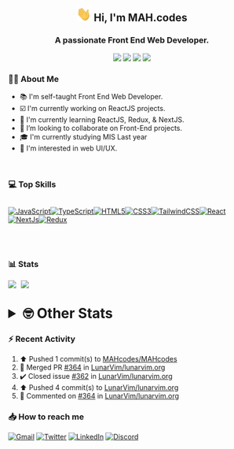 <h2 align="center"><img src="./Hi.gif" width="30px" height="30px"> Hi, I'm MAH.codes</h2>

<h3 align="center">A passionate Front End Web Developer.</h3>

<div align="center">
  <a href="https://www.linux.org"><img src="https://img.shields.io/badge/OS-Linux-e06c75?style=for-the-badge&logoColor=7287fd&logo=linux&color=7287fd&labelColor=1E1E2E" /></a>
	<a href="https://archlinux.org"><img src="https://img.shields.io/badge/DISTRO-Arch-56b6c2?style=for-the-badge&logo=arch-linux&logoColor=7287fd&color=7287fd&labelColor=1E1E2E" /></a>
	<a href="https://dwm.suckless.org"><img src="https://img.shields.io/badge/WM-DWM-005577?style=for-the-badge&logo=dwm&color=7287fd&logoColor=7287fd&labelColor=1E1E2E" /></a>
	<a href="https://neovim.io"><img src="https://img.shields.io/badge/IDE-Neovim-98c379?style=for-the-badge&logo=neovim&color=7287fd&logoColor=7287fd&labelColor=1E1E2E" /></a>
</div>

### :man_technologist: About Me

- :books: I'm self-taught Front End Web Developer.
- :ballot_box_with_check: I'm currently working on ReactJS projects.
- :dart: I'm currently learning ReactJS, Redux, & NextJS.
- :eyes: I’m looking to collaborate on Front-End projects.
- :mortar_board: I'm currently studying MIS Last year
- :art: I'm interested in web UI/UX.

<br>

### :computer: Top Skills

<div style="display:flex;">

<a href="https://developer.mozilla.org/en-US/docs/Web/JavaScript" target="_blank" rel="noreferrer"><img
    src="https://raw.githubusercontent.com/danielcranney/readme-generator/main/public/icons/skills/javascript-colored.svg"
    width="36" height="36" alt="JavaScript" /></a><a href="https://www.typescriptlang.org/" target="_blank"
  rel="noreferrer"><img
    src="https://raw.githubusercontent.com/danielcranney/readme-generator/main/public/icons/skills/typescript-colored.svg"
    width="36" height="36" alt="TypeScript" /></a><a href="https://developer.mozilla.org/en-US/docs/Glossary/HTML5"
  target="_blank" rel="noreferrer"><img
    src="https://raw.githubusercontent.com/danielcranney/readme-generator/main/public/icons/skills/html5-colored.svg"
    width="36" height="36" alt="HTML5" /></a><a href="https://www.w3.org/TR/CSS/#css" target="_blank"
  rel="noreferrer"><img
    src="https://raw.githubusercontent.com/danielcranney/readme-generator/main/public/icons/skills/css3-colored.svg"
    width="36" height="36" alt="CSS3" /></a><a href="https://tailwindcss.com/" target="_blank" rel="noreferrer"><img
    src="https://raw.githubusercontent.com/danielcranney/readme-generator/main/public/icons/skills/tailwindcss-colored.svg"
    width="36" height="36" alt="TailwindCSS" /></a><a href="https://reactjs.org/" target="_blank" rel="noreferrer"><img
    src="https://raw.githubusercontent.com/danielcranney/readme-generator/main/public/icons/skills/react-colored.svg"
    width="36" height="36" alt="React" /></a><a href="https://nextjs.org/docs" target="_blank" rel="noreferrer"><img
    src="https://raw.githubusercontent.com/danielcranney/readme-generator/main/public/icons/skills/nextjs-colored.svg"
    width="36" height="36" alt="NextJs" /></a><a href="https://redux.js.org/" target="_blank" rel="noreferrer"><img
    src="https://raw.githubusercontent.com/danielcranney/readme-generator/main/public/icons/skills/redux-colored.svg"
    width="36" height="36" alt="Redux" /></a>

</div>

<br>
<br>

### :bar_chart: Stats

<img src="https://github-readme-stats.vercel.app/api?username=MAHcodes&show_icons=true&locale=en" width="49%" /><span style="display:inline-block;width:2%"></span><img src="https://github-readme-streak-stats.herokuapp.com/?user=MAHcodes&" width="49%" />

<br>

<details>
<summary style="font-size: 1.75rem; font-weight: bold;"><strong style="font-size: 1.75rem; font-weight: bold;"> 🤓 Other Stats </strong></summary>

<a href="https://www.github.com/mahcodes"><img src="https://komarev.com/ghpvc/?username=MAHcodes&style=for-the-badge" alt="MAHcodes github profile views" /></a>
<a href="https://wakatime.com/@44eeab2c-51f5-4574-a918-82e5b17d9c49"><img src="https://wakatime.com/badge/user/44eeab2c-51f5-4574-a918-82e5b17d9c49.svg?style=for-the-badge" alt="Total time coded since Jun 29 2022" /></a>

<!--START_SECTION:waka-->
![Lines of code](https://img.shields.io/badge/From%20Hello%20World%20I%27ve%20Written-242%20Thousand%20lines%20of%20code-blue)

**🐱 My GitHub Data** 

> 🏆 374 Contributions in the Year 2023
 > 
> 📦 341.5 kB Used in GitHub's Storage 
 > 
> 💼 Opted to Hire
 > 
> 📜 28 Public Repositories 
 > 
> 🔑 8 Private Repositories  
 > 
**I'm a Night 🦉** 

```text
🌞 Morning      175 commits       ███░░░░░░░░░░░░░░░░░░░░░░   14.51 % 
🌆 Daytime      281 commits       █████░░░░░░░░░░░░░░░░░░░░   23.30 % 
🌃 Evening      464 commits       █████████░░░░░░░░░░░░░░░░   38.47 % 
🌙 Night        286 commits       ██████░░░░░░░░░░░░░░░░░░░   23.71 % 

```
📅 **I'm Most Productive on Monday** 

```text
Monday         207 commits       ████░░░░░░░░░░░░░░░░░░░░░   17.16 % 
Tuesday        175 commits       ███░░░░░░░░░░░░░░░░░░░░░░   14.51 % 
Wednesday      131 commits       ██░░░░░░░░░░░░░░░░░░░░░░░   10.86 % 
Thursday       143 commits       ███░░░░░░░░░░░░░░░░░░░░░░   11.86 % 
Friday         178 commits       ███░░░░░░░░░░░░░░░░░░░░░░   14.76 % 
Saturday       191 commits       ████░░░░░░░░░░░░░░░░░░░░░   15.84 % 
Sunday         181 commits       ███░░░░░░░░░░░░░░░░░░░░░░   15.01 % 

```


📊 **This Week I Spent My Time On** 

```text
⌚︎ Time Zone: Asia/Beirut

💬 Programming Languages: 
TypeScript               5 hrs 44 mins       ██████████████░░░░░░░░░░░   56.98 % 
Lua                      2 hrs 31 mins       ██████░░░░░░░░░░░░░░░░░░░   24.96 % 
sh                       58 mins             ██░░░░░░░░░░░░░░░░░░░░░░░   09.75 % 
INI                      10 mins             ░░░░░░░░░░░░░░░░░░░░░░░░░   01.78 % 
Markdown                 9 mins              ░░░░░░░░░░░░░░░░░░░░░░░░░   01.55 % 

🔥 Editors: 
Neovim                   10 hrs 5 mins       █████████████████████████   100.00 % 

🐱‍💻 Projects: 
blogstack                5 hrs 46 mins       ██████████████░░░░░░░░░░░   57.19 % 
dotfiles                 3 hrs 28 mins       ████████░░░░░░░░░░░░░░░░░   34.43 % 
PyPhisher                14 mins             ░░░░░░░░░░░░░░░░░░░░░░░░░   02.38 % 
dwm                      11 mins             ░░░░░░░░░░░░░░░░░░░░░░░░░   01.89 % 
vimwiki                  9 mins              ░░░░░░░░░░░░░░░░░░░░░░░░░   01.55 % 

💻 Operating System: 
Linux                    10 hrs 5 mins       █████████████████████████   100.00 % 

```

**I Mostly Code in JavaScript** 

```text
JavaScript               14 repos            █████████████░░░░░░░░░░░░   51.85 % 
Python                   3 repos             ██░░░░░░░░░░░░░░░░░░░░░░░   11.11 % 
HTML                     2 repos             █░░░░░░░░░░░░░░░░░░░░░░░░   07.41 % 
PHP                      2 repos             █░░░░░░░░░░░░░░░░░░░░░░░░   07.41 % 
TypeScript               2 repos             █░░░░░░░░░░░░░░░░░░░░░░░░   07.41 % 

```



 Last Updated on 09/02/2023 18:45:44 UTC
<!--END_SECTION:waka-->

</details>

### :zap: Recent Activity

<!--RECENT_ACTIVITY:start-->
1. ⬆️ Pushed 1 commit(s) to [MAHcodes/MAHcodes](https://github.com/MAHcodes/MAHcodes)<br>
2. 🎉 Merged PR [#364](https://github.com/LunarVim/lunarvim.org/pull/364) in [LunarVim/lunarvim.org](https://github.com/LunarVim/lunarvim.org)<br>
3. ✔️ Closed issue [#362](https://github.com/LunarVim/lunarvim.org/issues/362) in [LunarVim/lunarvim.org](https://github.com/LunarVim/lunarvim.org)<br>
4. ⬆️ Pushed 4 commit(s) to [LunarVim/lunarvim.org](https://github.com/LunarVim/lunarvim.org)<br>
5. 💬 Commented on [#364](https://github.com/LunarVim/lunarvim.org/pull/364#issuecomment-1424155893) in [LunarVim/lunarvim.org](https://github.com/LunarVim/lunarvim.org)<br>
<!--RECENT_ACTIVITY:end-->

### :inbox_tray: How to reach me

[![Gmail](https://img.shields.io/badge/Gmail-D14836?style=for-the-badge&logo=gmail&logoColor=white)](mailto:mahdotcodes@gmail.com)
[![Twitter](https://img.shields.io/badge/Twitter-1DA1F2?style=for-the-badge&logo=twitter&logoColor=white)](https://twitter.com/MAHcodes)
[![LinkedIn](https://img.shields.io/badge/LinkedIn-0077B5?style=for-the-badge&logo=linkedin&logoColor=white)](https://www.linkedin.com/in/mah-codes-66b0671b7/)
[![Discord](https://img.shields.io/badge/Discord-7289DA?style=for-the-badge&logo=discord&logoColor=white)](https://discord.com/users/404595695195258880)
